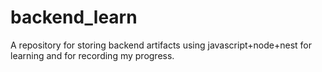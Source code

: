 # backend_learn
A repository for storing backend artifacts using javascript+node+nest for learning and for recording my progress.
